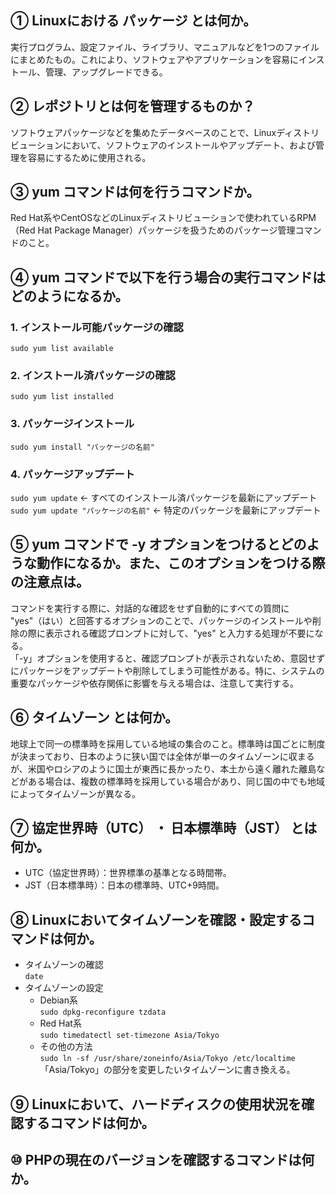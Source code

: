 ## ① Linuxにおける パッケージ とは何か。

実行プログラム、設定ファイル、ライブラリ、マニュアルなどを1つのファイルにまとめたもの。これにより、ソフトウェアやアプリケーションを容易にインストール、管理、アップグレードできる。

## ② レポジトリとは何を管理するものか？

ソフトウェアパッケージなどを集めたデータベースのことで、Linuxディストリビューションにおいて、ソフトウェアのインストールやアップデート、および管理を容易にするために使用される。

## ③ yum コマンドは何を行うコマンドか。

Red Hat系やCentOSなどのLinuxディストリビューションで使われているRPM（Red Hat Package Manager）パッケージを扱うためのパッケージ管理コマンドのこと。

## ④ yum コマンドで以下を行う場合の実行コマンドはどのようになるか。

### 1. インストール可能パッケージの確認

`sudo yum list available`

### 2. インストール済パッケージの確認

`sudo yum list installed`

### 3. パッケージインストール

`sudo yum install "パッケージの名前"`

### 4. パッケージアップデート

`sudo yum update` ← すべてのインストール済パッケージを最新にアップデート  
`sudo yum update "パッケージの名前"` ← 特定のパッケージを最新にアップデート

## ⑤ yum コマンドで -y オプションをつけるとどのような動作になるか。また、このオプションをつける際の注意点は。

コマンドを実行する際に、対話的な確認をせず自動的にすべての質問に "yes"（はい）と回答するオプションのことで、パッケージのインストールや削除の際に表示される確認プロンプトに対して、"yes" と入力する処理が不要になる。  
「-y」オプションを使用すると、確認プロンプトが表示されないため、意図せずにパッケージをアップデートや削除してしまう可能性がある。特に、システムの重要なパッケージや依存関係に影響を与える場合は、注意して実行する。

## ⑥ タイムゾーン とは何か。

地球上で同一の標準時を採用している地域の集合のこと。標準時は国ごとに制度が決まっており、日本のように狭い国では全体が単一のタイムゾーンに収まるが、米国やロシアのように国土が東西に長かったり、本土から遠く離れた離島などがある場合は、複数の標準時を採用している場合があり、同じ国の中でも地域によってタイムゾーンが異なる。

## ⑦ 協定世界時（UTC） ・ 日本標準時（JST） とは何か。

* UTC（協定世界時）：世界標準の基準となる時間帯。
* JST（日本標準時）：日本の標準時、UTC+9時間。

## ⑧ Linuxにおいてタイムゾーンを確認・設定するコマンドは何か。

* タイムゾーンの確認  
`date`
* タイムゾーンの設定
  * Debian系  
  `sudo dpkg-reconfigure tzdata`
  * Red Hat系  
  `sudo timedatectl set-timezone Asia/Tokyo`
  * その他の方法  
  `sudo ln -sf /usr/share/zoneinfo/Asia/Tokyo /etc/localtime`  
  「Asia/Tokyo」の部分を変更したいタイムゾーンに書き換える。

## ⑨ Linuxにおいて、ハードディスクの使用状況を確認するコマンドは何か。

## ⑩ PHPの現在のバージョンを確認するコマンドは何か。